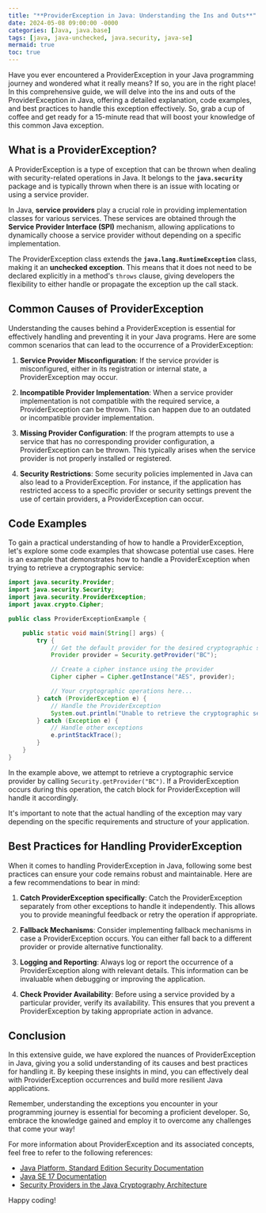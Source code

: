```yaml
---
title: "**ProviderException in Java: Understanding the Ins and Outs**"
date: 2024-05-08 09:00:00 -0000
categories: [Java, java.base]
tags: [java, java-unchecked, java.security, java-se]
mermaid: true
toc: true
---
```



Have you ever encountered a ProviderException in your Java programming journey and wondered what it really means? If so, you are in the right place! In this comprehensive guide, we will delve into the ins and outs of the ProviderException in Java, offering a detailed explanation, code examples, and best practices to handle this exception effectively. So, grab a cup of coffee and get ready for a 15-minute read that will boost your knowledge of this common Java exception.

## **What is a ProviderException?**

A ProviderException is a type of exception that can be thrown when dealing with security-related operations in Java. It belongs to the **`java.security`** package and is typically thrown when there is an issue with locating or using a service provider.

In Java, **service providers** play a crucial role in providing implementation classes for various services. These services are obtained through the **Service Provider Interface (SPI)** mechanism, allowing applications to dynamically choose a service provider without depending on a specific implementation.

The ProviderException class extends the **`java.lang.RuntimeException`** class, making it an **unchecked exception**. This means that it does not need to be declared explicitly in a method's `throws` clause, giving developers the flexibility to either handle or propagate the exception up the call stack.

## **Common Causes of ProviderException**

Understanding the causes behind a ProviderException is essential for effectively handling and preventing it in your Java programs. Here are some common scenarios that can lead to the occurrence of a ProviderException:

1. **Service Provider Misconfiguration**: If the service provider is misconfigured, either in its registration or internal state, a ProviderException may occur.

2. **Incompatible Provider Implementation**: When a service provider implementation is not compatible with the required service, a ProviderException can be thrown. This can happen due to an outdated or incompatible provider implementation.

3. **Missing Provider Configuration**: If the program attempts to use a service that has no corresponding provider configuration, a ProviderException can be thrown. This typically arises when the service provider is not properly installed or registered.

4. **Security Restrictions**: Some security policies implemented in Java can also lead to a ProviderException. For instance, if the application has restricted access to a specific provider or security settings prevent the use of certain providers, a ProviderException can occur.

## **Code Examples**

To gain a practical understanding of how to handle a ProviderException, let's explore some code examples that showcase potential use cases. Here is an example that demonstrates how to handle a ProviderException when trying to retrieve a cryptographic service:

```java
import java.security.Provider;
import java.security.Security;
import java.security.ProviderException;
import javax.crypto.Cipher;

public class ProviderExceptionExample {

    public static void main(String[] args) {
        try {
            // Get the default provider for the desired cryptographic service
            Provider provider = Security.getProvider("BC");

            // Create a cipher instance using the provider
            Cipher cipher = Cipher.getInstance("AES", provider);

            // Your cryptographic operations here...
        } catch (ProviderException e) {
            // Handle the ProviderException
            System.out.println("Unable to retrieve the cryptographic service provider: " + e.getMessage());
        } catch (Exception e) {
            // Handle other exceptions
            e.printStackTrace();
        }
    }
}
```

In the example above, we attempt to retrieve a cryptographic service provider by calling `Security.getProvider("BC")`. If a ProviderException occurs during this operation, the catch block for ProviderException will handle it accordingly. 

It's important to note that the actual handling of the exception may vary depending on the specific requirements and structure of your application.

## **Best Practices for Handling ProviderException**

When it comes to handling ProviderException in Java, following some best practices can ensure your code remains robust and maintainable. Here are a few recommendations to bear in mind:

1. **Catch ProviderException specifically**: Catch the ProviderException separately from other exceptions to handle it independently. This allows you to provide meaningful feedback or retry the operation if appropriate.

2. **Fallback Mechanisms**: Consider implementing fallback mechanisms in case a ProviderException occurs. You can either fall back to a different provider or provide alternative functionality.

3. **Logging and Reporting**: Always log or report the occurrence of a ProviderException along with relevant details. This information can be invaluable when debugging or improving the application.

4. **Check Provider Availability**: Before using a service provided by a particular provider, verify its availability. This ensures that you prevent a ProviderException by taking appropriate action in advance.

## **Conclusion**

In this extensive guide, we have explored the nuances of ProviderException in Java, giving you a solid understanding of its causes and best practices for handling it. By keeping these insights in mind, you can effectively deal with ProviderException occurrences and build more resilient Java applications.

Remember, understanding the exceptions you encounter in your programming journey is essential for becoming a proficient developer. So, embrace the knowledge gained and employ it to overcome any challenges that come your way!

For more information about ProviderException and its associated concepts, feel free to refer to the following references:

- [Java Platform, Standard Edition Security Documentation](https://docs.oracle.com/en/java/javase/17/security/overview-summary.html)
- [Java SE 17 Documentation](https://docs.oracle.com/en/java/javase/17/docs/api/overview-summary.html)
- [Security Providers in the Java Cryptography Architecture](https://docs.oracle.com/en/java/javase/17/security/security-providers.html)

Happy coding!